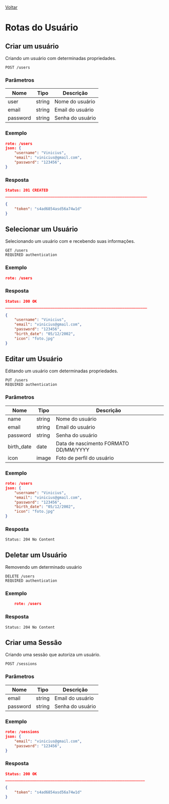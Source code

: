 [Voltar](menu.md)

# Rotas do Usuário

## Criar um usuário

Criando um usuário com determinadas propriedades.

    POST /users

### Parâmetros

| Nome       | Tipo   | Descrição        |
| ---------- | ------ | ---------------- |
| user       | string | Nome do usuário  |
| email      | string | Email do usuário |
| password   | string | Senha do usuário |

### Exemplo

```json
rote: /users
json: {
    "username": "Vinicius",
    "email": "vinicius@gmail.com",
    "password": "123456",
}
```

### Resposta

```json
Status: 201 CREATED
_______________________________________________________________

{
    "token": "s4ad6854asd56a74w1d"
}
```

## Selecionar um Usuário <a name="get_user"></a>

Selecionando um usuário com e recebendo suas informações.

    GET /users 
    REQUIRED authentication

### Exemplo

```json
rote: /users
```

### Resposta

```json
Status: 200 OK
_______________________________________________________________

{
    "username": "Vinicius",
    "email": "vinicius@gmail.com",
    "password": "123456",
    "birth_date": "05/12/2002",
    "icon": "foto.jpg"
}
```

## Editar um Usuário <a name="edit_user"></a>

Editando um usuário com determinadas propriedades.

    PUT /users
    REQUIRED authentication
    

### Parâmetros

| Nome       | Tipo   | Descrição          |
| ---------- | ------ | ------------------ |
| name       | string | Nome do usuário    |
| email      | string | Email do usuário   |
| password   | string | Senha do usuário   |
| birth_date | date   | Data de nascimento FORMATO DD/MM/YYYY |
| icon       | image  | Foto de perfil do usuário |

### Exemplo

```json
rote: /users
json: {
    "username": "Vinicius",
    "email": "vinicius@gmail.com",
    "password": "123456",
    "birth_date": "05/12/2002",
    "icon": "foto.jpg"
}
```

### Resposta

    Status: 204 No Content

## Deletar um Usuário <a name="delete_user"></a>

Removendo um determinado usuário

    DELETE /users
    REQUIRED authentication

### Exemplo

```json
    rote: /users
```

### Resposta

    Status: 204 No Content

## Criar uma Sessão <a name="create_session"></a>

Criando uma sessão que autoriza um usuário.

    POST /sessions

### Parâmetros

| Nome     | Tipo   | Descrição        |
| -------- | ------ | ---------------- |
| email    | string | Email do usuário |
| password | string | Senha do usuário |

### Exemplo

```json
rote: /sessions
json: {
    "email": "vinicius@gmail.com",
    "password": "123456",
}
```

### Resposta

```json
Status: 200 OK
______________________________________________________________

{
    "token": "s4ad6854asd56a74w1d"
}
```